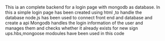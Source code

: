 This ia an complete backend for a login page with mongodb as database. In this a simple login page has been created using html ,to handle the database node.js has been used to connect front end and database and create a api 
Mongodb handles the login information of the user and manages them and checks whether it already exists for new sign ups.hbs,mongoose modoules have been used in this code
